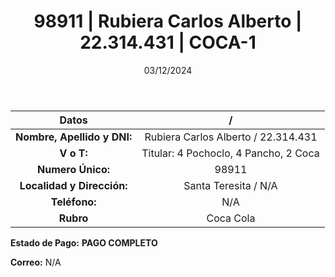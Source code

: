 ﻿---
title: 98911 | Rubiera Carlos Alberto | 22.314.431 | COCA-1
date: 03/12/2024
draft: false
tags: ['santa-teresita', 'coca', 'titular']
---

|          **Datos**          |  /  |
|:---------------------------:|:---:|
| **Nombre, Apellido y DNI:** | Rubiera Carlos Alberto / 22.314.431 |
|          **V o T:**         | Titular: 4 Pochoclo, 4 Pancho, 2 Coca |
|      **Numero Único:**      | 98911 |
|  **Localidad y Dirección:** | Santa Teresita / N/A |
|        **Teléfono:**        | N/A |
|          **Rubro**          | Coca Cola |

**Estado de Pago:** **PAGO COMPLETO**

**Correo:** N/A
